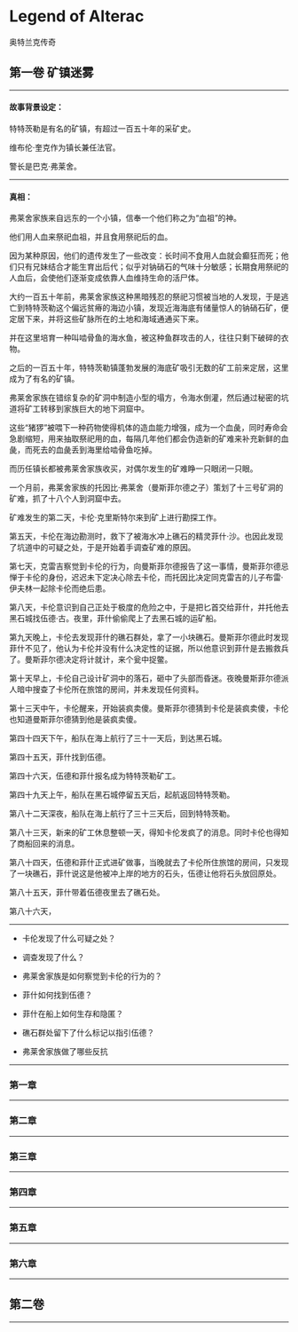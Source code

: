 # Legend of Alterac

奥特兰克传奇

## 第一卷 矿镇迷雾

---

#### 故事背景设定：

特特茨勒是有名的矿镇，有超过一百五十年的采矿史。

维布伦·奎克作为镇长兼任法官。

警长是巴克·弗莱舍。

---

#### 真相：

弗莱舍家族来自远东的一个小镇，信奉一个他们称之为“血祖”的神。

他们用人血来祭祀血祖，并且食用祭祀后的血。

因为某种原因，他们的遗传发生了一些改变：长时间不食用人血就会癫狂而死；他们只有兄妹结合才能生育出后代；似乎对钠硝石的气味十分敏感；长期食用祭祀的人血后，会使他们逐渐变成依靠人血维持生命的活尸体。

大约一百五十年前，弗莱舍家族这种黑暗残忍的祭祀习惯被当地的人发现，于是逃亡到特特茨勒这个偏远贫瘠的海边小镇，发现近海海底有储量惊人的钠硝石矿，便定居下来，并将这些矿脉所在的土地和海域通通买下来。

并在这里培育一种叫啮骨鱼的海水鱼，被这种鱼群攻击的人，往往只剩下破碎的衣物。

之后的一百五十年，特特茨勒镇蓬勃发展的海底矿吸引无数的矿工前来定居，这里成为了有名的矿镇。

弗莱舍家族在错综复杂的矿洞中制造小型的塌方，令海水倒灌，然后通过秘密的坑道将矿工转移到家族巨大的地下洞窟中。

这些“猪猡”被喂下一种药物使得机体的造血能力增强，成为一个血彘，同时寿命会急剧缩短，用来抽取祭祀用的血，每隔几年他们都会伪造新的矿难来补充新鲜的血彘，而死去的血彘丢到海里给啮骨鱼吃掉。

而历任镇长都被弗莱舍家族收买，对偶尔发生的矿难睁一只眼闭一只眼。

一个月前，弗莱舍家族的托因比·弗莱舍（曼斯菲尔德之子）策划了十三号矿洞的矿难，抓了十八个人到洞窟中去。

矿难发生的第二天，卡伦·克里斯特尔来到矿上进行勘探工作。

第五天，卡伦在海边勘测时，救下了被海水冲上礁石的精灵菲什·沙。也因此发现了坑道中的可疑之处，于是开始着手调查矿难的原因。

第七天，克雷吉察觉到卡伦的行为，向曼斯菲尔德报告了这一事情，曼斯菲尔德忌惮于卡伦的身份，迟迟未下定决心除去卡伦，而托因比决定同克雷吉的儿子布雷·伊夫林一起除卡伦而绝后患。

第八天，卡伦意识到自己正处于极度的危险之中，于是把匕首交给菲什，并托他去黑石城找伍德·古。夜里，菲什偷偷爬上了去黑石城的运矿船。

第九天晚上，卡伦去发现菲什的礁石群处，拿了一小块礁石。曼斯菲尔德此时发现菲什不见了，他认为卡伦并没有什么决定性的证据，所以他意识到菲什是去搬救兵了。曼斯菲尔德决定将计就计，来个瓮中捉鳖。

第十天早上，卡伦自己设计矿洞中的落石，砸中了头部而昏迷。夜晚曼斯菲尔德派人暗中搜查了卡伦所在旅馆的房间，并未发现任何资料。

第十三天中午，卡伦醒来，开始装疯卖傻。曼斯菲尔德猜到卡伦是装疯卖傻，卡伦也知道曼斯菲尔德猜到他是装疯卖傻。

第四十四天下午，船队在海上航行了三十一天后，到达黑石城。

第四十五天，菲什找到伍德。

第四十六天，伍德和菲什报名成为特特茨勒矿工。

第四十九天上午，船队在黑石城停留五天后，起航返回特特茨勒。

第八十二天深夜，船队在海上航行了三十三天后，回到特特茨勒。

第八十三天，新来的矿工休息整顿一天，得知卡伦发疯了的消息。同时卡伦也得知了商船回来的消息。

第八十四天，伍德和菲什正式进矿做事，当晚就去了卡伦所住旅馆的房间，只发现了一块礁石，菲什说这是他被冲上岸的地方的石头，伍德让他将石头放回原处。

第八十五天，菲什带着伍德夜里去了礁石处。

第八十六天，

---

- 卡伦发现了什么可疑之处？

- 调查发现了什么？

- 弗莱舍家族是如何察觉到卡伦的行为的？

- 菲什如何找到伍德？

- 菲什在船上如何生存和隐匿？

- 礁石群处留下了什么标记以指引伍德？

- 弗莱舍家族做了哪些反抗

---


### 第一章


---

### 第二章




---

### 第三章

---

### 第四章

---

### 第五章

---

### 第六章

---


## 第二卷



---